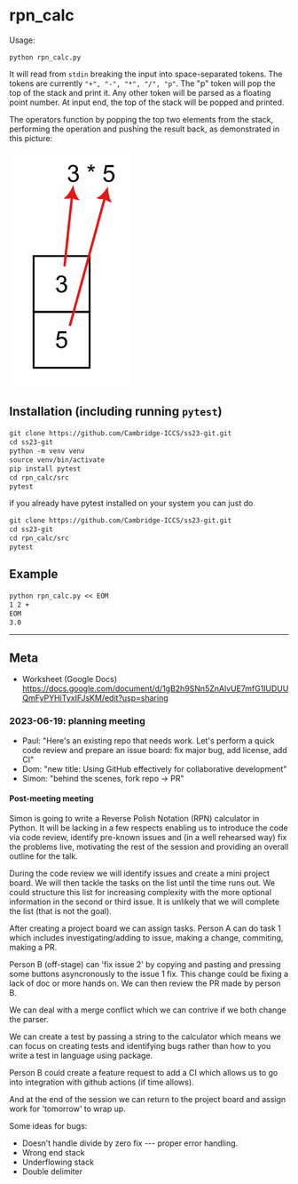 # rpn\_calc

Usage:

```
python rpn_calc.py
```

It will read from `stdin` breaking the input into space-separated tokens.  The
tokens are currently `"+", "-", "*", "/", "p"`.  The "p" token will pop the top
of the stack and print it.  Any other token will be parsed as a floating point
number.  At input end, the top of the stack will be popped and printed.

The operators function by popping the top two elements from the stack, performing
the operation and pushing the result back, as demonstrated in this picture:

![Image](/rpn-calc/docs/oper-order.png)

## Installation (including running `pytest`)
```
git clone https://github.com/Cambridge-ICCS/ss23-git.git
cd ss23-git
python -m venv venv
source venv/bin/activate
pip install pytest
cd rpn_calc/src
pytest
```

if you already have pytest installed on your system you can just do
```
git clone https://github.com/Cambridge-ICCS/ss23-git.git
cd ss23-git
cd rpn_calc/src
pytest
```


## Example
```
python rpn_calc.py << EOM
1 2 +
EOM
3.0
```

---

## Meta
  * Worksheet (Google Docs)
    https://docs.google.com/document/d/1gB2h9SNn5ZnAlvUE7mfG1lUDUUQmFyPYHiTyxIFJsKM/edit?usp=sharing

### 2023-06-19: planning meeting
  * Paul: "Here's an existing repo that needs work. Let's perform a quick code
    review and prepare an issue board: fix major bug, add license, add CI"
  * Dom: "new title: Using GitHub effectively for collaborative development"
  * Simon: "behind the scenes, fork repo -> PR"

#### Post-meeting meeting
Simon is going to write a Reverse Polish Notation (RPN) calculator in Python. It will be lacking in a few respects enabling us to introduce the code via code review, identify pre-known issues and (in a well rehearsed way) fix the problems live, motivating the rest of the session and providing an overall outline for the talk. 

During the code review we will identify issues and create a mini project board. We will then tackle the tasks on the list until the time runs out. We could structure this list for increasing complexity with the more optional information in the second or third issue. It is unlikely that we will complete the list (that is not the goal).

After creating a project board we can assign tasks. Person A can do task 1 which includes investigating/adding to issue, making a change, commiting, making a PR.

Person B (off-stage) can 'fix issue 2' by copying and pasting and pressing some buttons asyncronously to the issue 1 fix. This change could be fixing a lack of doc or more hands on. We can then review the PR made by person B. 

We can deal with a merge conflict which we can contrive if we both change the parser.

We can create a test by passing a string to the calculator which means we can focus on creating tests and identifying bugs rather than how to you write a test in language using package.

Person B could create a feature request to add a CI which allows us to go into integration with github actions (if time allows).

And at the end of the session we can return to the project board and assign work for 'tomorrow' to wrap up. 

Some ideas for bugs:
-	Doesn’t handle divide by zero fix --- proper error handling. 
-	Wrong end stack 
-	Underflowing stack
-	Double delimiter
